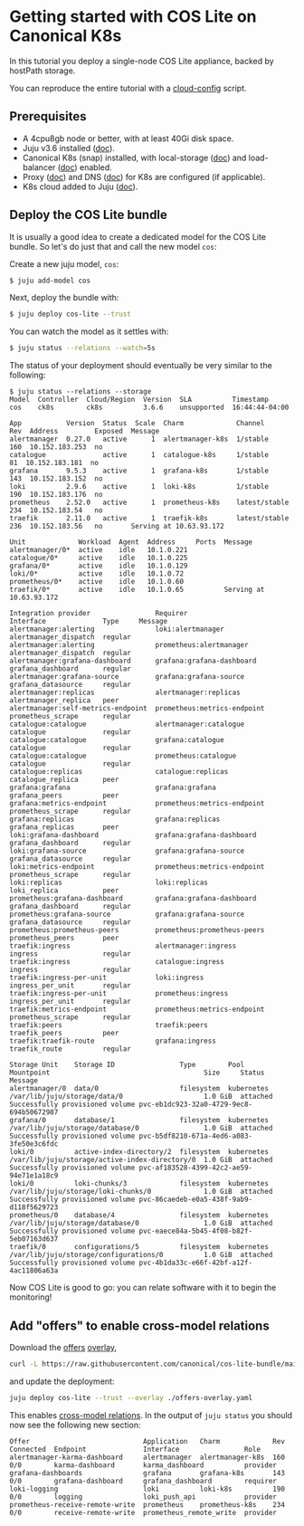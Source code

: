 # Getting started with COS Lite on Canonical K8s

In this tutorial you deploy a single-node COS Lite appliance, backed by hostPath storage.

You can reproduce the entire tutorial with a [cloud-config](cos-lite-canonical-k8s-sandbox.conf) script.

## Prerequisites
- A 4cpu8gb node or better, with at least 40Gi disk space.
- Juju v3.6 installed ([doc](https://documentation.ubuntu.com/juju/3.6/howto/manage-juju/#install-juju)).
- Canonical K8s (snap) installed, with local-storage ([doc](https://documentation.ubuntu.com/canonical-kubernetes/latest/snap/tutorial/getting-started/))
  and load-balancer ([doc](https://documentation.ubuntu.com/canonical-kubernetes/latest/snap/howto/networking/default-loadbalancer/)) enabled.
- Proxy ([doc](https://documentation.ubuntu.com/canonical-kubernetes/latest/snap/howto/networking/proxy/)) and
  DNS ([doc](https://documentation.ubuntu.com/canonical-kubernetes/latest/snap/howto/networking/default-dns/)) for K8s are configured (if applicable).
- K8s cloud added to Juju ([doc](https://documentation.ubuntu.com/juju/3.6/howto/manage-clouds/#add-a-kubernetes-cloud)).


## Deploy the COS Lite bundle

It is usually a good idea to create a dedicated model for the COS Lite bundle. So let's do just that and call the new model `cos`:

Create a new juju model, `cos`:

```bash
$ juju add-model cos
```

Next, deploy the bundle with:

```bash
$ juju deploy cos-lite --trust
```

You can watch the model as it settles with:

```bash
$ juju status --relations --watch=5s
```

The status of your deployment should eventually be very similar to the following:

```
$ juju status --relations --storage
Model  Controller  Cloud/Region  Version  SLA          Timestamp
cos    ck8s        ck8s          3.6.6    unsupported  16:44:44-04:00

App           Version  Status  Scale  Charm             Channel        Rev  Address         Exposed  Message
alertmanager  0.27.0   active      1  alertmanager-k8s  1/stable       160  10.152.183.253  no       
catalogue              active      1  catalogue-k8s     1/stable        81  10.152.183.181  no       
grafana       9.5.3    active      1  grafana-k8s       1/stable       143  10.152.183.152  no       
loki          2.9.6    active      1  loki-k8s          1/stable       190  10.152.183.176  no       
prometheus    2.52.0   active      1  prometheus-k8s    latest/stable  234  10.152.183.54   no       
traefik       2.11.0   active      1  traefik-k8s       latest/stable  236  10.152.183.56   no       Serving at 10.63.93.172

Unit             Workload  Agent  Address     Ports  Message
alertmanager/0*  active    idle   10.1.0.221         
catalogue/0*     active    idle   10.1.0.225         
grafana/0*       active    idle   10.1.0.129         
loki/0*          active    idle   10.1.0.72          
prometheus/0*    active    idle   10.1.0.60          
traefik/0*       active    idle   10.1.0.65          Serving at 10.63.93.172

Integration provider                Requirer                     Interface              Type     Message
alertmanager:alerting               loki:alertmanager            alertmanager_dispatch  regular  
alertmanager:alerting               prometheus:alertmanager      alertmanager_dispatch  regular  
alertmanager:grafana-dashboard      grafana:grafana-dashboard    grafana_dashboard      regular  
alertmanager:grafana-source         grafana:grafana-source       grafana_datasource     regular  
alertmanager:replicas               alertmanager:replicas        alertmanager_replica   peer     
alertmanager:self-metrics-endpoint  prometheus:metrics-endpoint  prometheus_scrape      regular  
catalogue:catalogue                 alertmanager:catalogue       catalogue              regular  
catalogue:catalogue                 grafana:catalogue            catalogue              regular  
catalogue:catalogue                 prometheus:catalogue         catalogue              regular  
catalogue:replicas                  catalogue:replicas           catalogue_replica      peer     
grafana:grafana                     grafana:grafana              grafana_peers          peer     
grafana:metrics-endpoint            prometheus:metrics-endpoint  prometheus_scrape      regular  
grafana:replicas                    grafana:replicas             grafana_replicas       peer     
loki:grafana-dashboard              grafana:grafana-dashboard    grafana_dashboard      regular  
loki:grafana-source                 grafana:grafana-source       grafana_datasource     regular  
loki:metrics-endpoint               prometheus:metrics-endpoint  prometheus_scrape      regular  
loki:replicas                       loki:replicas                loki_replica           peer     
prometheus:grafana-dashboard        grafana:grafana-dashboard    grafana_dashboard      regular  
prometheus:grafana-source           grafana:grafana-source       grafana_datasource     regular  
prometheus:prometheus-peers         prometheus:prometheus-peers  prometheus_peers       peer     
traefik:ingress                     alertmanager:ingress         ingress                regular  
traefik:ingress                     catalogue:ingress            ingress                regular  
traefik:ingress-per-unit            loki:ingress                 ingress_per_unit       regular  
traefik:ingress-per-unit            prometheus:ingress           ingress_per_unit       regular  
traefik:metrics-endpoint            prometheus:metrics-endpoint  prometheus_scrape      regular  
traefik:peers                       traefik:peers                traefik_peers          peer     
traefik:traefik-route               grafana:ingress              traefik_route          regular  

Storage Unit    Storage ID                Type        Pool        Mountpoint                                      Size     Status    Message
alertmanager/0  data/0                    filesystem  kubernetes  /var/lib/juju/storage/data/0                    1.0 GiB  attached  Successfully provisioned volume pvc-eb1dc923-32a0-4729-9ec8-694b50672987
grafana/0       database/1                filesystem  kubernetes  /var/lib/juju/storage/database/0                1.0 GiB  attached  Successfully provisioned volume pvc-b5df8210-671a-4ed6-a083-3fe50e3c6fdc
loki/0          active-index-directory/2  filesystem  kubernetes  /var/lib/juju/storage/active-index-directory/0  1.0 GiB  attached  Successfully provisioned volume pvc-af183528-4399-42c2-ae59-94e71e1a18c9
loki/0          loki-chunks/3             filesystem  kubernetes  /var/lib/juju/storage/loki-chunks/0             1.0 GiB  attached  Successfully provisioned volume pvc-86caedeb-e0a5-438f-9ab9-d118f5629723
prometheus/0    database/4                filesystem  kubernetes  /var/lib/juju/storage/database/0                1.0 GiB  attached  Successfully provisioned volume pvc-eaece84a-5b45-4f08-b82f-5eb07163d637
traefik/0       configurations/5          filesystem  kubernetes  /var/lib/juju/storage/configurations/0          1.0 GiB  attached  Successfully provisioned volume pvc-4b1da33c-e66f-42bf-a12f-4ac11806a63a
```

Now COS Lite is good to go: you can relate software with it to begin the monitoring!

## Add "offers" to enable cross-model relations

Download the [offers](https://github.com/canonical/cos-lite-bundle/blob/main/overlays/offers-overlay.yaml)
[overlay](https://canonical-charmcraft.readthedocs-hosted.com/en/stable/reference/files/bundle-yaml-file/),

```bash
curl -L https://raw.githubusercontent.com/canonical/cos-lite-bundle/main/overlays/offers-overlay.yaml -O
```

 and update the deployment:

```bash
juju deploy cos-lite --trust --overlay ./offers-overlay.yaml
```

This enables [cross-model relations](https://documentation.ubuntu.com/juju/3.6/reference/relation/#cross-model).
In the output of `juju status` you should now see the following new section:

```
Offer                            Application   Charm             Rev  Connected  Endpoint              Interface                Role
alertmanager-karma-dashboard     alertmanager  alertmanager-k8s  160  0/0        karma-dashboard       karma_dashboard          provider
grafana-dashboards               grafana       grafana-k8s       143  0/0        grafana-dashboard     grafana_dashboard        requirer
loki-logging                     loki          loki-k8s          190  0/0        logging               loki_push_api            provider
prometheus-receive-remote-write  prometheus    prometheus-k8s    234  0/0        receive-remote-write  prometheus_remote_write  provider
```

